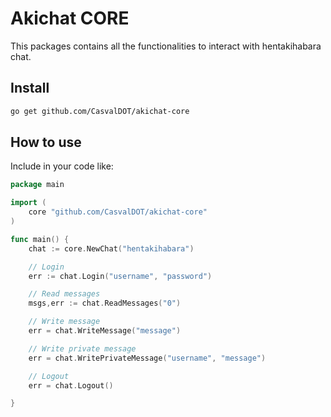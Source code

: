 # Akichat CORE

This packages contains all the functionalities to interact
with hentakihabara chat.

## Install

```bash
go get github.com/CasvalDOT/akichat-core
```

## How to use

Include in your code like:

```go
package main

import (
    core "github.com/CasvalDOT/akichat-core"
)

func main() {
    chat := core.NewChat("hentakihabara")

    // Login
    err := chat.Login("username", "password")

    // Read messages
    msgs,err := chat.ReadMessages("0")

    // Write message
    err = chat.WriteMessage("message")

    // Write private message
    err = chat.WritePrivateMessage("username", "message")

    // Logout
    err = chat.Logout()

}
```

